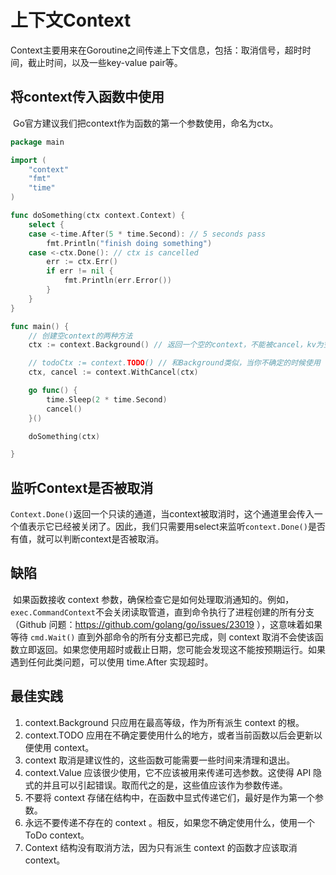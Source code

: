 # 上下文Context

​	Context主要用来在Goroutine之间传递上下文信息，包括：取消信号，超时时间，截止时间，以及一些key-value pair等。



## 将context传入函数中使用

​	Go官方建议我们把context作为函数的第一个参数使用，命名为ctx。

```go
package main

import (
	"context"
	"fmt"
	"time"
)

func doSomething(ctx context.Context) {
	select {
	case <-time.After(5 * time.Second): // 5 seconds pass
		fmt.Println("finish doing something")
	case <-ctx.Done(): // ctx is cancelled
		err := ctx.Err()
		if err != nil {
			fmt.Println(err.Error())
		}
	}
}

func main() {
	// 创建空context的两种方法
	ctx := context.Background() // 返回一个空的context，不能被cancel，kv为空

	// todoCtx := context.TODO() // 和Background类似，当你不确定的时候使用
	ctx, cancel := context.WithCancel(ctx)

	go func() {
		time.Sleep(2 * time.Second)
		cancel()
	}()

	doSomething(ctx)

}

```



## 监听Context是否被取消

`Context.Done()`返回一个只读的通道，当context被取消时，这个通道里会传入一个值表示它已经被关闭了。因此，我们只需要用select来监听`context.Done()`是否有值，就可以判断context是否被取消。







## 缺陷

​	如果函数接收 context 参数，确保检查它是如何处理取消通知的。例如，`exec.CommandContext`不会关闭读取管道，直到命令执行了进程创建的所有分支（Github 问题：https://github.com/golang/go/issues/23019 ），这意味着如果等待 `cmd.Wait()` 直到外部命令的所有分支都已完成，则 context 取消不会使该函数立即返回。如果您使用超时或截止日期，您可能会发现这不能按预期运行。如果遇到任何此类问题，可以使用 time.After 实现超时。

## 最佳实践

1. context.Background 只应用在最高等级，作为所有派生 context 的根。
2. context.TODO 应用在不确定要使用什么的地方，或者当前函数以后会更新以便使用 context。
3. context 取消是建议性的，这些函数可能需要一些时间来清理和退出。
4. context.Value 应该很少使用，它不应该被用来传递可选参数。这使得 API 隐式的并且可以引起错误。取而代之的是，这些值应该作为参数传递。
5. 不要将 context 存储在结构中，在函数中显式传递它们，最好是作为第一个参数。
6. 永远不要传递不存在的 context 。相反，如果您不确定使用什么，使用一个 ToDo context。
7. Context 结构没有取消方法，因为只有派生 context 的函数才应该取消 context。

